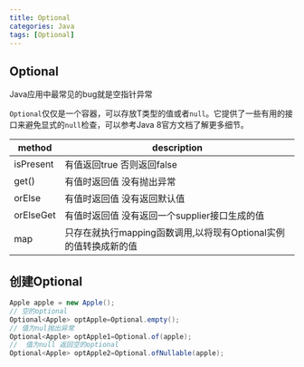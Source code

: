 ```yaml
---
title: Optional
categories: Java
tags: [Optional]
---
```


## Optional

Java应用中最常见的bug就是空指针异常

`Optional`仅仅是一个容器，可以存放T类型的值或者`null`。它提供了一些有用的接口来避免显式的`null`检查，可以参考Java 8官方文档了解更多细节。

| method    | description                                                  |
| --------- | ------------------------------------------------------------ |
| isPresent | 有值返回true 否则返回false                                   |
| get()     | 有值时返回值  没有抛出异常                                   |
| orElse    | 有值时返回值  没有返回默认值                                 |
| orElseGet | 有值时返回值  没有返回一个supplier接口生成的值               |
| map       | 只存在就执行mapping函数调用,以将现有Optional实例的值转换成新的值 |

<!--more-->

## 创建Optional

```java
Apple apple = new Apple();
// 空的optional
Optional<Apple> optApple=Optional.empty(); 
// 值为nul抛出异常
Optional<Apple> optApple1=Optional.of(apple);   
//  值为null 返回空的optional
Optional<Apple> optApple2=Optional.ofNullable(apple); 
```

